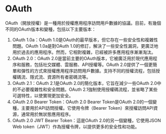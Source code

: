 # OAuth

OAuth（開放授權）是一種用於授權應用程序訪問用戶數據的協議。目前，有幾個不同的OAuth版本和變種，包括以下主要版本：

1. OAuth 1.0a：OAuth 1.0是OAuth的最早版本，但它存在一些安全性和複雜性問題。OAuth 1.0a是對OAuth 1.0的修訂，解決了一些安全性漏洞，更廣泛地用於過去的應用程序。然而，它相對複雜，已經被許多應用程序漸漸淘汰。
2. OAuth 2.0：OAuth 2.0是當前主要的OAuth版本，它被廣泛用於現代應用程序和服務，包括社交媒體、雲服務、API授權等。OAuth 2.0提供了一個更簡單和彈性的方式來授權應用程序訪問用戶數據。支持不同的授權流程，包括授權碼流、隱式流、資源所有者密碼流等。
3. OAuth 2.1：OAuth 2.1是OAuth 2.0的簡化版本，它旨在減少一些OAuth 2.0中的不必要複雜性和安全問題。OAuth 2.1強制使用授權碼流程，並省略了某些可選特性，以使實現更加安全。
4. OAuth 2.0 Bearer Token：OAuth 2.0 Bearer Token是OAuth 2.0的一個變種，主要用於API訪問授權。它使用令牌（Bearer Token）來授權訪問API資源，通常用於無狀態應用程序。
5. OAuth 2.0 JWT Bearer Token：這是OAuth 2.0的另一個變種，它使用JSON Web token（JWT）作為授權令牌，以提供更多的安全性和功能。
